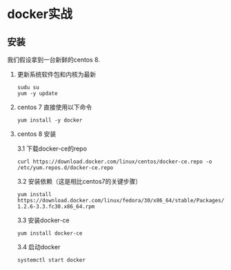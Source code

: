 # docker实战

## 安装

我们假设拿到一台新鲜的centos 8.

1. 更新系统软件包和内核为最新

   ```
   sudu su
   yum -y update
   ```

   

2. centos 7 直接使用以下命令

   ```
   yum install -y docker
   ```

3. centos 8 安装

   3.1 下载docker-ce的repo

   ```
   curl https://download.docker.com/linux/centos/docker-ce.repo -o /etc/yum.repos.d/docker-ce.repo
   ```

   3.2 安装依赖（这是相比centos7的关键步骤）

   ```
   yum install https://download.docker.com/linux/fedora/30/x86_64/stable/Packages/containerd.io-1.2.6-3.3.fc30.x86_64.rpm
   ```

   3.3 安装docker-ce

   ```
   yum install docker-ce
   ```

   3.4 启动docker

   ```
   systemctl start docker
   ```